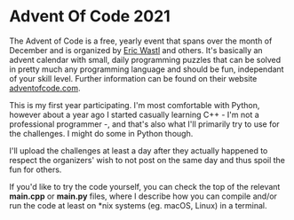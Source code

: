 # Advent Of Code 2021

The Advent of Code is a free, yearly event that spans over the month of December and is organized by [Eric Wastl](https://was.tl/) and others. 
It's basically an advent calendar with small, daily programming puzzles that can be solved in pretty much any programming language and should be fun, independant of your skill level. Further information can be found on their website [adventofcode.com](https://adventofcode.com/).

This is my first year participating. I'm most comfortable with Python, however about a year ago I started casually learning C++ - I'm not a professional programmer -, and that's also what I'll primarily try to use for the challenges. I might do some in Python though.

I'll upload the challenges at least a day after they actually happened to respect the organizers' wish to not post on the same day and thus spoil the fun for others.

If you'd like to try the code yourself, you can check the top of the relevant **main.cpp** or **main.py** files, where I describe how you can compile and/or run the code at least on \*nix systems (eg. macOS, Linux) in a terminal.

